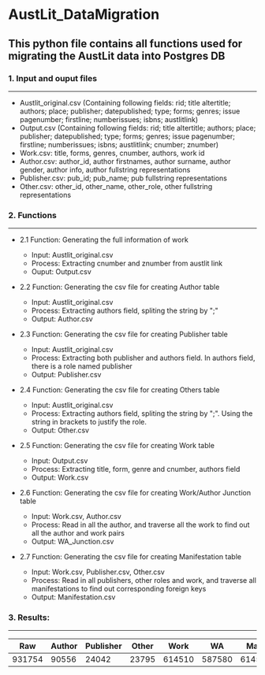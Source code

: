 # AustLit_DataMigration

## This python file contains all functions used for migrating the AustLit data into Postgres DB

### 1. Input and ouput files
----
  - Austlit_original.csv (Containing following fields: rid; title	altertitle; authors; place; publisher; datepublished; type; forms; genres; issue pagenumber; firstline; numberissues; isbns; austlitlink)
  - Output.csv (Containing following fields: rid; title	altertitle; authors; place; publisher; datepublished; type; forms; genres; issue pagenumber; firstline; numberissues; isbns; austlitlink; cnumber; znumber)
  - Work.csv: title, forms, genres, cnumber, authors, work id
  - Author.csv: author_id, author firstnames, author surname, author gender, author info, author fullstring representations
  - Publisher.csv: pub_id; pub_name; pub fullstring representations
  - Other.csv: other_id, other_name, other_role, other fullstring representations

### 2. Functions 
----
  - 2.1 Function: Generating the full information of work 
    - Input: Austlit_original.csv 
    - Process: Extracting cnumber and znumber from austlit link 
    - Ouput: Output.csv 

  - 2.2 Function: Generating the csv file for creating Author table
    - Input: Austlit_original.csv 
    - Process: Extracting authors field, spliting the string by ";"
    - Output: Author.csv

  - 2.3 Function: Generating the csv file for creating Publisher table
    - Input: Austlit_original.csv 
    - Process: Extracting both publisher and authors field. In authors field, there is a role named publisher
    - Output: Publisher.csv

  - 2.4 Function: Generating the csv file for creating Others table
    - Input: Austlit_original.csv 
    - Process: Extracting authors field, spliting the string by ";". Using the string in brackets to justify the role.
    - Output: Other.csv
    
  - 2.5 Function: Generating the csv file for creating Work table
    - Input: Output.csv 
    - Process: Extracting title, form, genre and cnumber, authors field
    - Output: Work.csv

  - 2.6 Function: Generating the csv file for creating Work/Author Junction table
    - Input: Work.csv, Author.csv 
    - Process: Read in all the author, and traverse all the work to find out all the author and work pairs
    - Output: WA_Junction.csv
    
  - 2.7 Function: Generating the csv file for creating Manifestation table
    - Input: Work.csv, Publisher.csv, Other.csv 
    - Process: Read in all publishers, other roles and work, and traverse all manifestations to find out corresponding foreign keys 
    - Output: Manifestation.csv

### 3. Results:
----
| Raw      | Author   | Publisher| Other    |Work      |WA        |Mani      |
|----------|----------|----------|----------|----------|----------|----------|
|931754    |90556     |24042     | 23795    |614510    | 587580   |614510    |

